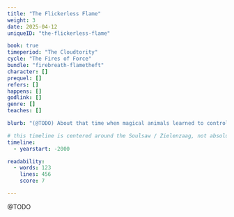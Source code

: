 ```yaml
---
title: "The Flickerless Flame"
weight: 3
date: 2025-04-12
uniqueID: "the-flickerless-flame"

book: true
timeperiod: "The Cloudtority"
cycle: "The Fires of Force"
bundle: "firebreath-flametheft"
character: []
prequel: []
refers: []
happens: []
godlink: []
genre: []
teaches: []

blurb: "(@TODO) About that time when magical animals learned to control fire and were not happy about it."

# this timeline is centered around the Soulsaw / Zielenzaag, not absolute 0 ( = universe creation)
timeline:
  - yearstart: -2000

readability:
  - words: 123
    lines: 456
    score: 7

---
```


@TODO